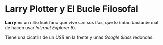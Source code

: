 # Larry Plotter y El Bucle Filosofal

**Larry** es un niño huérfano que vive con sus tíos, 
que lo tratan bastante mal (le hacen usar *Internet Explorer 6*).

Tiene una cicatriz de un *USB* en la frente y unas *Google Glass* redondas.
